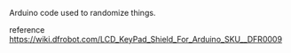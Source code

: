 Arduino code used to randomize things.

reference https://wiki.dfrobot.com/LCD_KeyPad_Shield_For_Arduino_SKU__DFR0009
